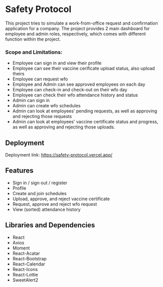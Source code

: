 # Safety Protocol

This project tries to simulate a work-from-office request and confirmation application for a company. The project provides 2 main dashboard for employee and admin roles, respectively, which comes with different function within the project.

### Scope and Limitations: 

- Employee can sign in and view their profile
- Employee can see their vaccine cerificate upload status, also upload theirs
- Employee can request wfo
- Employee and Admin can see approved employees on each day
- Employee can check-in and check-out on their wfo day
- Employee can check their wfo attendance history and status
- Admin can sign in
- Admin can create wfo schedules
- Admin can look at employees' pending requests, as well as approving and rejecting those requests
- Admin can look at employees' vaccine certificate status and progress, as well as approving and rejecting those uploads.

## Deployment

Deployment link: https://safety-protocol.vercel.app/

## Features

- Sign in / sign out / register
- Profile
- Create and join schedules
- Upload, approve, and reject vaccine certificate
- Request, approve and reject wfo request
- View (sorted) attendance history

## Libraries and Dependencies

- React
- Axios
- Moment
- React-Acatar
- React-Bootstrap
- React-Calendar
- React-Icons
- React-Lottie
- SweetAlert2
